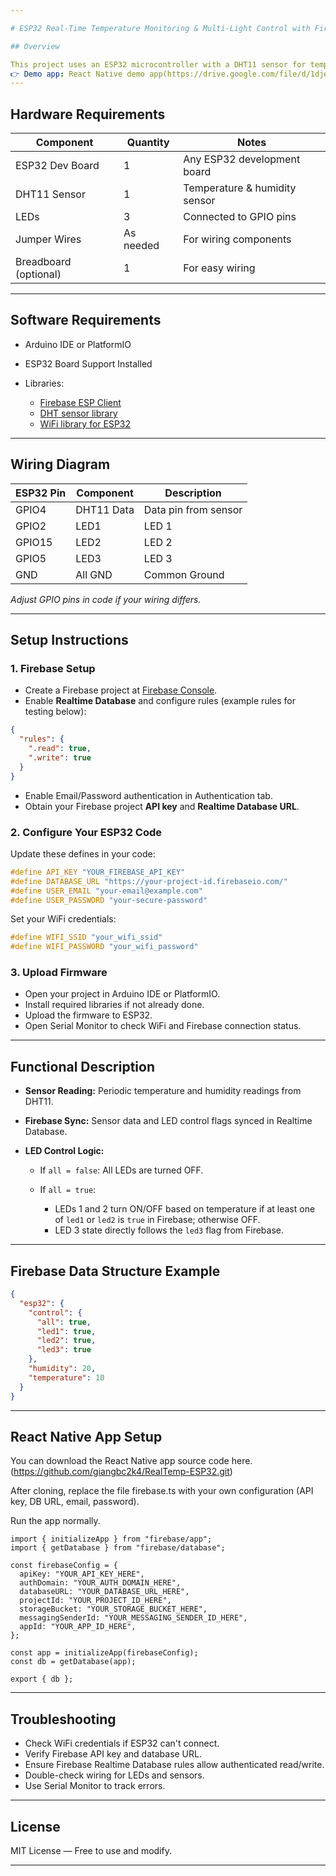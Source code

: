 ```yaml
---

# ESP32 Real-Time Temperature Monitoring & Multi-Light Control with Firebase

## Overview

This project uses an ESP32 microcontroller with a DHT11 sensor for temperature and humidity measurement, integrated with Firebase Realtime Database to enable remote real-time monitoring and multi-LED control. You can control LEDs and monitor sensor data remotely via Firebase or a connected React Native app.
👉 Demo app: React Native demo app(https://drive.google.com/file/d/1djeuhNQpajjrQPfgAFhJWZ38sCUako30/view?usp=sharing) — you can download and try it out.
---
```


## Hardware Requirements

| Component             | Quantity  | Notes                         |
| --------------------- | --------- | ----------------------------- |
| ESP32 Dev Board       | 1         | Any ESP32 development board   |
| DHT11 Sensor          | 1         | Temperature & humidity sensor |
| LEDs                  | 3         | Connected to GPIO pins        |
| Jumper Wires          | As needed | For wiring components         |
| Breadboard (optional) | 1         | For easy wiring               |

---

## Software Requirements

* Arduino IDE or PlatformIO
* ESP32 Board Support Installed
* Libraries:

  * [Firebase ESP Client](https://github.com/mobizt/Firebase-ESP-Client)
  * [DHT sensor library](https://github.com/adafruit/DHT-sensor-library)
  * [WiFi library for ESP32](https://github.com/espressif/arduino-esp32)

---

## Wiring Diagram

| ESP32 Pin | Component  | Description          |
| --------- | ---------- | -------------------- |
| GPIO4     | DHT11 Data | Data pin from sensor |
| GPIO2     | LED1       | LED 1                |
| GPIO15    | LED2       | LED 2                |
| GPIO5     | LED3       | LED 3                |
| GND       | All GND    | Common Ground        |

*Adjust GPIO pins in code if your wiring differs.*

---

## Setup Instructions

### 1. Firebase Setup

* Create a Firebase project at [Firebase Console](https://console.firebase.google.com/).
* Enable **Realtime Database** and configure rules (example rules for testing below):

```json
{
  "rules": {
    ".read": true,
    ".write": true
  }
}
```

* Enable Email/Password authentication in Authentication tab.
* Obtain your Firebase project **API key** and **Realtime Database URL**.

### 2. Configure Your ESP32 Code

Update these defines in your code:

```c
#define API_KEY "YOUR_FIREBASE_API_KEY"
#define DATABASE_URL "https://your-project-id.firebaseio.com/"
#define USER_EMAIL "your-email@example.com"
#define USER_PASSWORD "your-secure-password"
```

Set your WiFi credentials:

```c
#define WIFI_SSID "your_wifi_ssid"
#define WIFI_PASSWORD "your_wifi_password"
```

### 3. Upload Firmware

* Open your project in Arduino IDE or PlatformIO.
* Install required libraries if not already done.
* Upload the firmware to ESP32.
* Open Serial Monitor to check WiFi and Firebase connection status.

---

## Functional Description

* **Sensor Reading:** Periodic temperature and humidity readings from DHT11.
* **Firebase Sync:** Sensor data and LED control flags synced in Realtime Database.
* **LED Control Logic:**

  * If `all = false`: All LEDs are turned OFF.
  * If `all = true`:

    * LEDs 1 and 2 turn ON/OFF based on temperature if at least one of `led1` or `led2` is `true` in Firebase; otherwise OFF.
    * LED 3 state directly follows the `led3` flag from Firebase.

---

## Firebase Data Structure Example

```json
{
  "esp32": {
    "control": {
      "all": true,
      "led1": true,
      "led2": true,
      "led3": true
    },
    "humidity": 20,
    "temperature": 10
  }
}
```

---

## React Native App Setup

You can download the React Native app source code here. (https://github.com/giangbc2k4/RealTemp-ESP32.git)

After cloning, replace the file firebase.ts with your own configuration (API key, DB URL, email, password).

Run the app normally.

```tsx
import { initializeApp } from "firebase/app";
import { getDatabase } from "firebase/database";

const firebaseConfig = {
  apiKey: "YOUR_API_KEY_HERE",
  authDomain: "YOUR_AUTH_DOMAIN_HERE",
  databaseURL: "YOUR_DATABASE_URL_HERE",
  projectId: "YOUR_PROJECT_ID_HERE",
  storageBucket: "YOUR_STORAGE_BUCKET_HERE",
  messagingSenderId: "YOUR_MESSAGING_SENDER_ID_HERE",
  appId: "YOUR_APP_ID_HERE",
};

const app = initializeApp(firebaseConfig);
const db = getDatabase(app);

export { db };

```

---

## Troubleshooting

* Check WiFi credentials if ESP32 can't connect.
* Verify Firebase API key and database URL.
* Ensure Firebase Realtime Database rules allow authenticated read/write.
* Double-check wiring for LEDs and sensors.
* Use Serial Monitor to track errors.

---

## License

MIT License — Free to use and modify.

---
